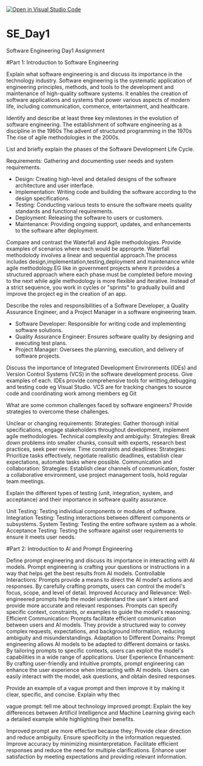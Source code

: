 [![Open in Visual Studio Code](https://classroom.github.com/assets/open-in-vscode-2e0aaae1b6195c2367325f4f02e2d04e9abb55f0b24a779b69b11b9e10269abc.svg)](https://classroom.github.com/online_ide?assignment_repo_id=15583310&assignment_repo_type=AssignmentRepo)
# SE_Day1
Software Engineering Day1 Assignment

#Part 1: Introduction to Software Engineering

Explain what software engineering is and discuss its importance in the technology industry.
Software engineering is the systematic application of engineering principles, methods, and tools to the development and maintenance of high-quality software systems. It enables the creation of software applications and systems that power various aspects of modern life, including communication, commerce, entertainment, and healthcare.


Identify and describe at least three key milestones in the evolution of software engineering.
The establishment of software engineering as a discipline in the 1960s
The advent of structured programming in the 1970s
The rise of agile methodologies in the 2000s.


List and briefly explain the phases of the Software Development Life Cycle.

Requirements: Gathering and documenting user needs and system requirements.
  - Design: Creating high-level and detailed designs of the software architecture and user interface.
  - Implementation: Writing code and building the software according to the design specifications.
  - Testing: Conducting various tests to ensure the software meets quality standards and functional requirements.
  - Deployment: Releasing the software to users or customers.
  - Maintenance: Providing ongoing support, updates, and enhancements to the software after deployment.

Compare and contrast the Waterfall and Agile methodologies. Provide examples of scenarios where each would be approprte.
Waterfall methodolody involves a linear and sequential approach.The process includes design,implementation,testing,deployment and maintenance while agile methodology.EG like in government projects where it provides a structured approach where each phase must be completed before moving to the next while agile methodology  is more flexible and iterative. Instead of a strict sequence, you work in cycles or "sprints" to gradually build and improve the project eg in the creation of an app.

Describe the roles and responsibilities of a Software Developer, a Quality Assurance Engineer, and a Project Manager in a software engineering team.
- Software Developer: Responsible for writing code and implementing software solutions.
-  Quality Assurance Engineer: Ensures software quality by designing and executing test plans.
  - Project Manager: Oversees the planning, execution, and delivery of software projects.


Discuss the importance of Integrated Development Environments (IDEs) and Version Control Systems (VCS) in the software development process. Give examples of each.
IDEs provide comprehensive tools for writting,debugging and testing code eg Visual Studio.
VCS are for tracking changes to source code and coordinating work among members eg Git

What are some common challenges faced by software engineers? Provide strategies to overcome these challenges.

Unclear or changing requirements:
Strategies: Gather thorough initial specifications, engage stakeholders throughout development, implement agile methodologies.
Technical complexity and ambiguity:
Strategies: Break down problems into smaller chunks, consult with experts, research best practices, seek peer review.
Time constraints and deadlines:
Strategies: Prioritize tasks effectively, negotiate realistic deadlines, establish clear expectations, automate tasks where possible.
Communication and collaboration:
Strategies: Establish clear channels of communication, foster a collaborative environment, use project management tools, hold regular team meetings.



Explain the different types of testing (unit, integration, system, and acceptance) and their importance in software quality assurance.

Unit Testing: Testing individual components or modules of software.
Integration Testing: Testing interactions between different components or subsystems.
System Testing: Testing the entire software system as a whole.
Acceptance Testing: Testing the software against user requirements to ensure it meets user needs.

#Part 2: Introduction to AI and Prompt Engineering


Define prompt engineering and discuss its importance in interacting with AI models.
Prompt engineering is crafting your questions or instructions in a way that helps get the best results from AI models.
Controllable Interactions: Prompts provide a means to direct the AI model's actions and responses. By carefully crafting prompts, users can control the model's focus, scope, and level of detail.
Improved Accuracy and Relevance: Well-engineered prompts help the model understand the user's intent and provide more accurate and relevant responses. Prompts can specify specific context, constraints, or examples to guide the model's reasoning.
Efficient Communication: Prompts facilitate efficient communication between users and AI models. They provide a structured way to convey complex requests, expectations, and background information, reducing ambiguity and misunderstandings.
Adaptation to Different Domains: Prompt engineering allows AI models to be adapted to different domains or tasks. By tailoring prompts to specific contexts, users can exploit the model's capabilities in a wide range of applications.
User Experience Enhancement: By crafting user-friendly and intuitive prompts, prompt engineering can enhance the user experience when interacting with AI models. Users can easily interact with the model, ask questions, and obtain desired responses.

Provide an example of a vague prompt and then improve it by making it clear, specific, and concise. Explain why thec

vague prompt: tell me about technology
improved prompt: Explain the key differences between Artificil Intelligence and Machine Learning giving each a detailed example while highlighting their benefits.

Improved prompt are more effective because they;
Provide clear direction and reduce ambiguity.
Ensure specificity in the information requested.
Improve accuracy by minimizing misinterpretation.
Facilitate efficient responses and reduce the need for multiple clarifications.
Enhance user satisfaction by meeting expectations and providing relevant information.

